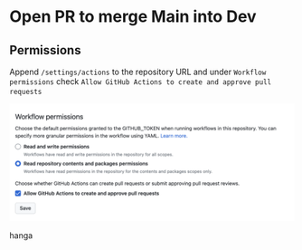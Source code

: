 # Open PR to merge Main into Dev

## Permissions

Append `/settings/actions` to the repository URL and under `Workflow permissions` check `Allow GitHub Actions to create and approve pull requests`

![permissions](./docs/permissions.png)

hanga
